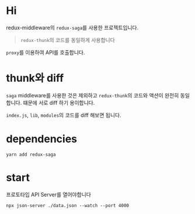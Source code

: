 # Hi

redux-middleware의 `redux-saga`를 사용한 프로젝트입니다.

> `redux-thunk`의 코드를 동일하게 사용합니다

`proxy`를 이용하여 API를 호출합니다.

# thunk와 diff

`saga` middleware를 사용한 것은 제외하고 `redux-thunk`의 코드와 액션이 완전히 동일합니다.
떄문에 서로 diff 하기 용이합니다.

`index.js`, `lib`, `modules`의 코드를 diff 해보면 됩니다.

# dependencies

```shell
yarn add redux-saga
```

# start

프로토타입 API Server를 열어야합니다

```shell
npx json-server ./data.json --watch --port 4000
```
